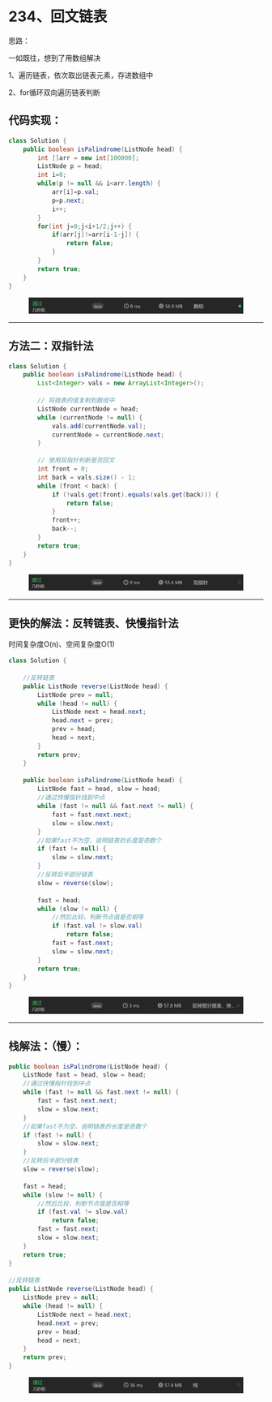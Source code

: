 # 234、回文链表

思路：

一如既往，想到了用数组解决

1、遍历链表，依次取出链表元素，存进数组中

2、for循环双向遍历链表判断



## 代码实现：

```java
class Solution {
    public boolean isPalindrome(ListNode head) {
        int []arr = new int[100000];
        ListNode p = head;
        int i=0;
        while(p != null && i<arr.length) {
            arr[i]=p.val;
            p=p.next;
            i++;
        }
        for(int j=0;j<i+1/2;j++) {
            if(arr[j]!=arr[i-1-j]) {
                return false;
            }
        }
        return true;
    }
}
```

<figure><img src="../../.gitbook/assets/image.png" alt=""><figcaption></figcaption></figure>

***

## 方法二：双指针法

```java
class Solution {
    public boolean isPalindrome(ListNode head) {
        List<Integer> vals = new ArrayList<Integer>();

        // 将链表的值复制到数组中
        ListNode currentNode = head;
        while (currentNode != null) {
            vals.add(currentNode.val);
            currentNode = currentNode.next;
        }

        // 使用双指针判断是否回文
        int front = 0;
        int back = vals.size() - 1;
        while (front < back) {
            if (!vals.get(front).equals(vals.get(back))) {
                return false;
            }
            front++;
            back--;
        }
        return true;
    }
}
```

<figure><img src="../../.gitbook/assets/image (13).png" alt=""><figcaption></figcaption></figure>

***

## 更快的解法：反转链表、快慢指针法&#x20;

时间复杂度O(n)、空间复杂度O(1)

```java
class Solution {

    //反转链表
    public ListNode reverse(ListNode head) {
        ListNode prev = null;
        while (head != null) {
            ListNode next = head.next;
            head.next = prev;
            prev = head;
            head = next;
        }
        return prev;
    }

    public boolean isPalindrome(ListNode head) {
        ListNode fast = head, slow = head;
        //通过快慢指针找到中点
        while (fast != null && fast.next != null) {
            fast = fast.next.next;
            slow = slow.next;
        }
        //如果fast不为空，说明链表的长度是奇数个
        if (fast != null) {
            slow = slow.next;
        }
        //反转后半部分链表
        slow = reverse(slow);

        fast = head;
        while (slow != null) {
            //然后比较，判断节点值是否相等
            if (fast.val != slow.val)
                return false;
            fast = fast.next;
            slow = slow.next;
        }
        return true;
    }
}
```

<figure><img src="../../.gitbook/assets/image (15).png" alt=""><figcaption></figcaption></figure>

***

## 栈解法：（慢）：

```java
public boolean isPalindrome(ListNode head) {
    ListNode fast = head, slow = head;
    //通过快慢指针找到中点
    while (fast != null && fast.next != null) {
        fast = fast.next.next;
        slow = slow.next;
    }
    //如果fast不为空，说明链表的长度是奇数个
    if (fast != null) {
        slow = slow.next;
    }
    //反转后半部分链表
    slow = reverse(slow);

    fast = head;
    while (slow != null) {
        //然后比较，判断节点值是否相等
        if (fast.val != slow.val)
            return false;
        fast = fast.next;
        slow = slow.next;
    }
    return true;
}

//反转链表
public ListNode reverse(ListNode head) {
    ListNode prev = null;
    while (head != null) {
        ListNode next = head.next;
        head.next = prev;
        prev = head;
        head = next;
    }
    return prev;
}
```

<figure><img src="../../.gitbook/assets/image (14).png" alt=""><figcaption></figcaption></figure>
